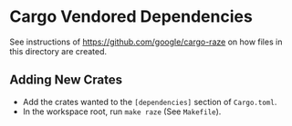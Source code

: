# Cargo Vendored Dependencies

See instructions of <https://github.com/google/cargo-raze> on how files in this directory are created.

## Adding New Crates

- Add the crates wanted to the `[dependencies]` section of `Cargo.toml`.
- In the workspace root, run `make raze` (See `Makefile`).
